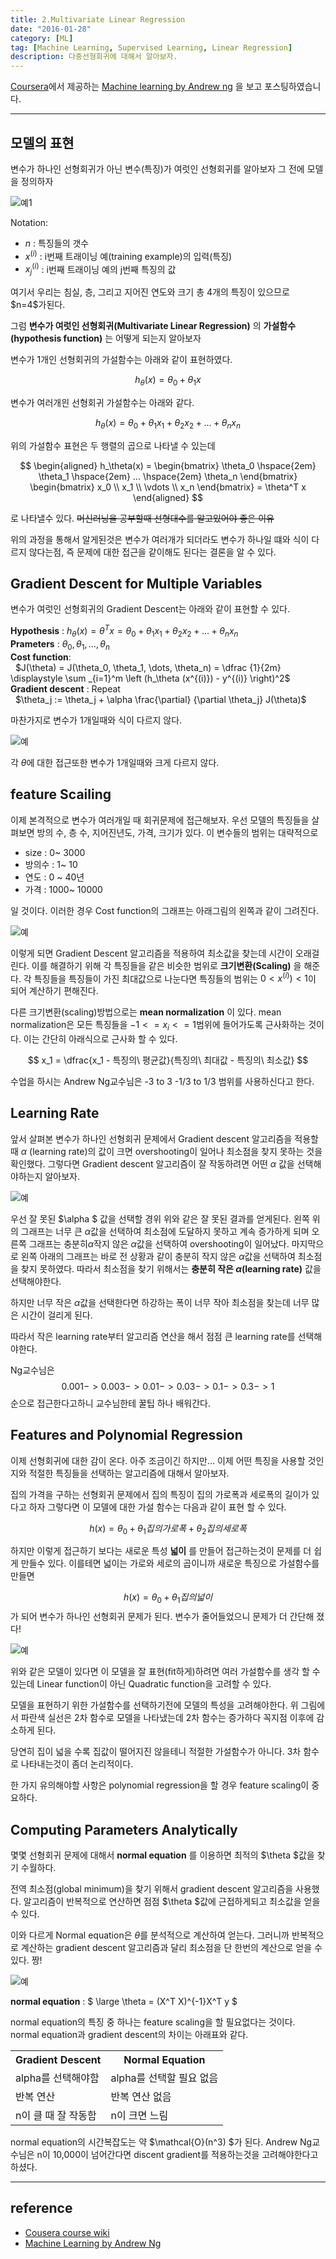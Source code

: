 ```yaml
---
title: 2.Multivariate Linear Regression
date: "2016-01-28"
category: [ML]
tag: [Machine Learning, Supervised Learning, Linear Regression]
description: 다중선형회귀에 대해서 알아보자.
---
```


[Coursera](https://www.coursera.org/)에서 제공하는 [Machine learning by Andrew ng](https://www.coursera.org/learn/machine-learning/) 을 보고 포스팅하였습니다.

---

## 모델의 표현

변수가 하나인 선형회귀가 아닌 변수(특징)가 여럿인 선형회귀를 알아보자 그 전에 모델을 정의하자

![예1](/./ml2-0.png)

Notation:

 - $n$ : 특징들의 갯수
 - $x^{(i)}$ : i번째 트래이닝 예(training example)의  입력(특징)
 - $x_j^{(i)}$ : i번째 트래이닝 예의 j번째 특징의 값

여기서 우리는 침실, 층, 그리고 지어진 연도와 크기 총 4개의 특징이 있으므로\$n=4$가된다.

그럼 **변수가 여럿인 선형회귀(Multivariate Linear Regression)** 의 **가설함수(hypothesis function)** 는 어떻게 되는지 알아보자

변수가 1개인 선형회귀의 가설함수는 아래와 같이 표현하였다.

$$
h_\theta(x) = \theta_0 + \theta_1x
$$

변수가 여러개읜 선형회귀 가설함수는 아래와 같다.

$$
h_\theta(x) = \theta_0 + \theta_1x_1 + \theta_2x_2 + \dots + \theta_nx_n
$$

위의 가설함수 표현은 두 행렬의 곱으로 나타낼 수 있는데

$$
\begin{aligned}
h_\theta(x) =
\begin{bmatrix}
\theta_0 \hspace{2em}  \theta_1 \hspace{2em}  ...  \hspace{2em}  \theta_n
\end{bmatrix}
\begin{bmatrix}
x_0 \\
x_1 \\
\vdots \\
x_n
\end{bmatrix}
= \theta^T x
\end{aligned}
$$

로 나타낼수 있다. ~~머신러닝을 공부할때 선형대수를 알고있어야 좋은 이유~~

위의 과정을 통해서 알게된것은 변수가 여러개가 되더라도 변수가 하나일 떄와 식이 다르지 않다는점, 즉 문제에 대한 접근을 같이해도 된다는 결론을 알 수 있다.

## Gradient Descent for Multiple Variables

변수가 여럿인 선형회귀의 Gradient Descent는 아래와 같이 표현할 수 있다.

**Hypothesis** : $h_\theta(x) = \theta^Tx = \theta_0 + \theta_1x_1 + \theta_2x_2 + \dots + \theta_nx_n$
<br>
**Prameters** : $\theta_0, \theta_1, \dots, \theta_n$
<br>
**Cost function**:<br>
&nbsp;
$J(\theta) = J(\theta_0, \theta_1, \dots, \theta_n) = \dfrac {1}{2m} \displaystyle \sum _{i=1}^m \left (h_\theta (x^{(i)}) - y^{(i)} \right)^2$
<br>
**Gradient descent** : Repeat <br>
&nbsp;
$\theta_j := \theta_j + \alpha \frac{\partial}	{\partial \theta_j} J(\theta)$

마찬가지로 변수가 1개일때와 식이 다르지 않다.

![예](/./ml2-1.png)

각 $\theta$에 대한 접근또한 변수가 1개일때와 크게 다르지 않다.

## feature Scailing

이제 본격적으로 변수가 여러개일 때 회귀문제에 접근해보자.
우선 모델의 특징들을 살펴보면 방의 수, 층 수, 지어진년도, 가격, 크기가 있다. 이 변수들의 범위는 대략적으로

  - size : 0~ 3000
  - 방의수 : 1~ 10
  - 연도 : 0 ~ 40년
  - 가격 : 1000~ 10000

일 것이다. 이러한 경우 Cost function의 그래프는 아래그림의 왼쪽과 같이 그려진다.

![예](/./ml2-2.png)

이렇게 되면 Gradient Descent 알고리즘을 적용하여 최소값을 찾는데 시간이 오래걸린다. 이를 해결하기 위해 각 특징들을 같은 비슷한 범위로 **크기변환(Scaling)** 을 해준다. 각 특징들을 특징들이 가진 최대값으로 나눈다면 특징들의 범위는 $0<x^{(i)}) <1$이 되어 계산하기 편해진다.

다른 크기변환(scaling)방법으로는 **mean normalization** 이 있다.
mean normalization은 모든 특징들을 $-1 <= x_i <= 1$범위에 들어가도록 근사화하는 것이다. 이는 간단히 아래식으로 근사화 할 수 있다.

$$
x_1 = \dfrac{x_1 - 특징의\ 평균값}{특징의\ 최대값 - 특징의\ 최소값}
$$

수업을 하시는 Andrew Ng교수님은 -3 to 3 -1/3 to 1/3 범위를 사용하신다고 한다.

## Learning Rate
앞서 살펴본 변수가 하나인 선형회귀 문제에서 Gradient descent 알고리즘을 적용할 때 $\alpha$ (learning rate)의 값이 크면 overshooting이 일어나 최소점을 찾지 못하는 것을 확인했다. 그렇다면 Gradient descent 알고리즘이 잘 작동하려면 어떤 $\alpha$ 값을 선택해야하는지 알아보자.

![예](/./ml2-3.png)

우선 잘 못된 $\alpha $ 값을 선택할 경위 위와 같은 잘 못된 결과를 얻게된다. 왼쪽 위의 그래프는 너무 큰 $\alpha$값을 선택하여 최소점에 도달하지 못하고 계속 증가하게 되며 오른쪽 그래프는 충분히$\alpha$작지 않은 $\alpha$값을 선택하여 overshooting이 일어났다. 마지막으로 왼쪽 아래의 그래프는 바로 전 상황과 같이 충분히 작지 않은 $\alpha$값을 선택하여 최소점을 찾지 못하였다. 따라서 최소점을 찾기 위해서는 **충분히 작은 $\alpha$(learning rate)** 값을 선택해야한다.

하지만 너무 작은 $\alpha$값을 선택한다면 하강하는 폭이 너무 작아 최소점을 찾는데 너무 많은 시간이 걸리게 된다.

따라서 작은 learning rate부터 알고리즘 연산을 해서 점점 큰 learning rate를 선택해야한다.

Ng교수님은
$$
0.001 -> 0.003 -> 0.01 -> 0.03 -> 0.1 -> 0.3 -> 1
$$
순으로 접근한다고하니 교수님한테 꿀팁 하나 배워간다.

## Features and Polynomial Regression

이제 선형회귀에 대한 감이 온다. 아주 조금이긴 하지만... 이제 어떤 특징을 사용할 것인지와 적절한 특징들을 선택하는 알고리즘에 대해서 알아보자.

집의 가격을 구하는 선형회귀 문제에서 집의 특징이 집의 가로폭과 세로폭의 길이가 있다고 하자 그렇다면 이 모델에 대한 가설 함수는 다음과 같이 표현 할 수 있다.

$$
h(x) = \theta_0 + \theta_1 집의 가로폭 + \theta_2 집의세로폭
$$

하지만 이렇게 접근하기 보다는 새로운 특성 **넓이** 를 만들어 접근하는것이 문제를 더 쉽게 만들수 있다. 이를테면 넓이는 가로와 세로의 곱이니까 새로운 특징으로 가설함수를 만들면

$$
h(x) = \theta_0 + \theta_1 집의넓이
$$
가 되어 변수가 하나인 선형회귀 문제가 된다. 변수가 줄어들었으니 문제가 더 간단해 졌다!

![예](/./ml2-4.png)

위와 같은 모델이 있다면 이 모델을 잘 표현(fit하게)하려면 여러 가설함수를 생각 할 수 있는데 Linear function이 아닌 Quadratic function을 고려할 수 있다.

모델을 표현하기 위한 가설함수를 선택하기전에 모델의 특성을 고려해야한다. 위 그림에서 파란색 실선은 2차 함수로 모델을 나타냈는데 2차 함수는 증가하다 꼭지점 이후에 감소하게 된다.

당연히 집이 넓을 수록 집값이 떨어지진 않을테니 적절한 가설함수가 아니다. 3차 함수로 나타내는것이 좀더 논리적이다.

한 가지 유의해야할 사항은 polynomial regression을 할 경우 feature scaling이 중요하다.

## Computing Parameters Analytically

몇몇 선형회귀 문제에 대해서 **normal equation** 를 이용하면 최적의 $\theta $값을 찾기 수월하다.

전역 최소점(global minimum)을 찾기 위해서 gradient descent 알고리즘을 사용했다. 알고리즘이 반복적으로 연산하면 점점 $\theta $값에 근접하게되고 최소값을 얻을 수 있다.

이와 다르게 Normal equation은 $\theta$를 분석적으로 계산하여 얻는다. 그러니까 반복적으로 계산하는 gradient descent 알고리즘과 달리 최소점을 단 한번의 계산으로 얻을 수 있다. 짱!

![예](/./ml2-5.png)

**normal equation** :
$
\large
\theta = (X^T X)^{-1}X^T y
$

normal equation의 특징 중 하나는 feature scaling을 할 필요없다는 것이다.  normal equation과 gradient descent의 차이는 아래표와 같다.

<table>
<tbody>
	<tr><th>Gradient Descent</th><th>Normal Equation</th></tr>
	<tr><td>alpha를 선택해야함</td><td>alpha를 선택할 필요 없음</td></tr>
	<tr><td>반복 연산</td><td>반복 연산 없음</td></tr>
	<tr><td>n이 클 때 잘 작동함</td><td>n이 크면 느림</td></tr>
	</tbody>
</table>

normal equation의 시간복잡도는 약 $\mathcal{O}(n^3) $가 된다. Andrew Ng교수님은 n이 10,000이 넘어간다면 discent gradient를 적용하는것을 고려해야한다고 하셨다.

---

## reference

 - [Cousera course wiki](https://share.coursera.org/wiki/index.php/ML:Linear_Regression_with_Multiple_Variables#Polynomial_Regression)
 - [Machine Learning by Andrew Ng](https://www.coursera.org/learn/machine-learning/home/week/2)
